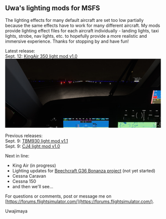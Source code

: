 ## Uwa's lighting mods for MSFS

The lighting effects for many default aircraft are set too low partially because the same effects have to work for many different aircraft. My mods provide lighting effect files for each aircraft individually - landing lights, taxi lights, strobe, nav lights, etc. to hopefully provide a more realistic and immersive experience. Thanks for stopping by and have fun!

Latest release:
<br>
Sept. 12: [KingAir 350 light mod v1.0](https://github.com/Uwajimaya/FS2020/raw/master/Uwa%20light%20mod%20-%20KingAir350.zip)
![KingAir Cockpit](https://github.com/Uwajimaya/FS2020/blob/gh-pages/images/KingAir350_1.jpg)

Previous releases:
<br>
Sept. 9: [TBM930 light mod v1.1](https://github.com/Uwajimaya/FS2020/raw/master/Uwa%20light%20mod%20-%20TMB930v1.1.zip)<br>
Sept. 9: [CJ4 light mod v1.0](https://github.com/Uwajimaya/FS2020/raw/master/Uwa%20light%20mod%20-%20CJ4.zip)


Next in line:
- King Air (in progress)
- Lighting updates for [Beechcraft G36 Bonanza project](https://github.com/TheFrett/msfs_g36_project) (not yet started)
- Cessna Caravan
- Cessna 150
- and then we'll see...

For questions or comments, post or message me on [https://forums.flightsimulator.com/](https://forums.flightsimulator.com/).

Uwajimaya


